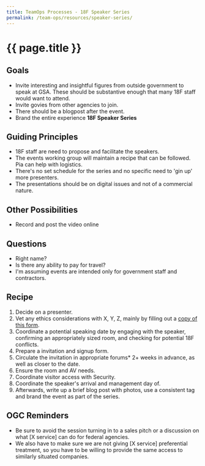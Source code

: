 ```yaml
---
title: TeamOps Processes - 18F Speaker Series
permalink: /team-ops/resources/speaker-series/
---
```

# {{ page.title }}

## Goals
* Invite interesting and insightful figures from outside government to speak at GSA. These should be substantive enough that many 18F staff would want to attend.  
* Invite govies from other agencies to join.  
* There should be a blogpost after the event.  
* Brand the entire experience **18F Speaker Series**

## Guiding Principles
* 18F staff are need to propose and facilitate the speakers.  
* The events working group will maintain a recipe that can be followed.  Pia can help with logistics.  
* There's no set schedule for the series and no specific need to 'gin up' more presenters.  
* The presentations should be on digital issues and not of a commercial nature.  

## Other Possibilities
* Record and post the video online 

## Questions 
* Right name? 
* Is there any ability to pay for travel? 
* I'm assuming events are intended only for government staff and contractors.  

## Recipe
1. Decide on a presenter.  
2. Vet any ethics considerations with X, Y, Z, mainly by filling out a [copy of this form](https://docs.google.com/a/gsa.gov/document/d/1AaFXcBqkHtvmMGKyiZqvWqKzFAI3tqwHcFDpgAjDwvs/edit).   
3. Coordinate a potential speaking date by engaging with the speaker, confirming an appropriately sized room, and checking for potential 18F conflicts.  
4. Prepare a invitation and signup form.  
5. Circulate the invitation in appropriate forums* 2+ weeks in advance, as well as closer to the date.  
6. Ensure the room and AV needs.  
7. Coordinate visitor access with Security.  
8. Coordinate the speaker's arrival and management day of.  
9. Afterwards, write up a brief blog post with photos, use a consistent tag and brand the event as part of the series.  
## OGC Reminders 

* Be sure to avoid the session turning in to a sales pitch or a discussion on what [X service] can do for federal agencies.  
* We also have to make sure we are not giving [X service] preferential treatment, so you have to be willing to provide the same access to similarly situated companies.



